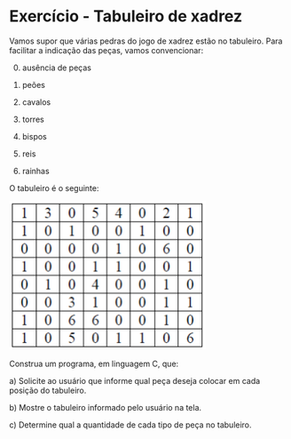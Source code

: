 # Exercício - Tabuleiro de xadrez

Vamos supor que várias pedras do jogo de xadrez estão no tabuleiro. Para facilitar a indicação das peças, vamos convencionar:

0. ausência de peças 

1. peões  

1. cavalos 
2. torres 
3. bispos 
4. reis 
5. rainhas  

O tabuleiro é o seguinte:

![tabuleiro de xadrez](tabuleiro.png)

Construa um programa, em linguagem C, que:

a) Solicite ao usuário que informe qual peça deseja colocar em cada posição do tabuleiro.

b) Mostre o tabuleiro informado pelo usuário na tela.

c) Determine qual a quantidade de cada tipo de peça no tabuleiro.  











